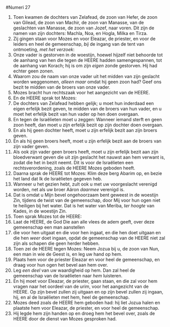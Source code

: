 #Numeri 27
1. Toen kwamen de dochters van Zelafead, de zoon van Hefer, de zoon van Gilead, de zoon van Machir, de zoon van Manasse, van de geslachten van Manasse, de zoon van Jozef, naar voren. Dit zijn de namen van zijn dochters: Machla, Noa, en Hogla, Milka en Tirza.
2. Zij gingen staan voor Mozes en voor Eleazar, de priester, en voor de leiders en heel de gemeenschap, *bij* de ingang van de tent van ontmoeting, *met het verzoek*:
3. Onze vader is gestorven in de woestijn, hoewel hijzelf niet behoorde tot de aanhang van hen die tegen de HEERE hadden samengespannen, tot de aanhang van Korach; hij is om zijn *eigen* zonde gestorven. Hij had echter geen zonen.
4. Waarom zou de naam van onze vader uit het midden van zijn geslacht worden weggenomen, *alleen maar* omdat hij geen zoon had? Geef ons bezit te midden van de broers van onze vader.
5. Mozes bracht hun rechtszaak voor het aangezicht van de HEERE.
6. En de HEERE sprak tot Mozes:
7. De dochters van Zelafead hebben gelijk; u moet hun inderdaad een eigen erfelijk bezit geven, te midden van de broers van hun vader, en u moet het erfelijk bezit van hun vader op hen doen overgaan.
8. En tegen de Israëlieten moet u zeggen: Wanneer iemand sterft en geen zoon heeft, dan moet u zijn erfelijk bezit op zijn dochter doen overgaan.
9. En als hij geen dochter heeft, moet u zijn erfelijk bezit aan zijn broers geven.
10. En als hij geen broers heeft, moet u zijn erfelijk bezit aan de broers van zijn vader geven.
11. Als ook zijn vader geen broers heeft, moet u zijn erfelijk bezit aan zijn bloedverwant geven die uit zijn geslacht het nauwst aan hem verwant is, zodat die het in bezit neemt. Dit is voor de Israëlieten een rechtsverordening, zoals de HEERE Mozes geboden heeft.
12. Daarna sprak de HEERE tot Mozes: Klim deze berg Abarim op, en bezie het land dat Ik de Israëlieten gegeven heb.
13. Wanneer u het gezien hebt, zult ook u met uw voorgeslacht verenigd worden, net als uw broer Aäron *daarmee* verenigd is.
14. Dat is omdat u Mijn bevel ongehoorzaam bent geweest in de woestijn Zin, tijdens de twist van de gemeenschap, door Mij voor hun ogen niet te heiligen bij het water. Dat is het water van Meriba, *ter hoogte* van Kades, in de woestijn Zin.
15. Toen sprak Mozes tot de HEERE:
16. Laat de HEERE, de God Die aan alle vlees de adem geeft, over deze gemeenschap een man aanstellen
17. die voor hen uitgaat en die voor hen ingaat, en die hen doet uitgaan en die hen *weer* doet ingaan, opdat de gemeenschap van de HEERE niet zal zijn als schapen die geen herder hebben.
18. Toen zei de HEERE tegen Mozes: Neem Jozua bij u, de zoon van Nun, een man in wie de Geest is, en leg uw hand op hem.
19. Plaats hem voor de priester Eleazar en voor heel de gemeenschap, en draag voor hun ogen het bevel aan hem over.
20. Leg *een deel* van uw waardigheid op hem. Dan zal heel de gemeenschap van de Israëlieten naar *hem* luisteren.
21. En hij moet voor Eleazar, de priester, gaan staan, en die zal voor hem vragen naar het oordeel van de urim, voor het aangezicht van de HEERE. Op zijn bevel zullen zij uitgaan en op zijn bevel zullen zij ingaan, hij, en al de Israëlieten met hem, heel de gemeenschap.
22. Mozes deed zoals de HEERE hem geboden had: hij liet Jozua halen en plaatste hem voor Eleazar, de priester, en voor heel de gemeenschap.
23. Hij legde hem zijn handen op en droeg hem het bevel over, zoals de HEERE door de dienst van Mozes gesproken had.
